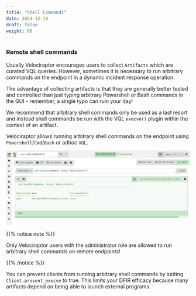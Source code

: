 ```yaml
---
title: "Shell Commands"
date: 2024-12-19
draft: false
weight: 60
---
```


### Remote shell commands

Usually Velociraptor encourages users to collect `Artifacts` which are
curated VQL queries. However, sometimes it is necessary to run
arbitrary commands on the endpoint in a dynamic incident response
operation.

The advantage of collecting artifacts is that they are generally better tested and controlled than just typing arbitrary Powershell or Bash commands in the GUI - remember, a single typo can ruin your day!

We recommend that arbitrary shell commands only be used as a last
resort and instead shell commands be run with the VQL `execve()`
plugin within the context of an artifact.

Velociraptor allows running arbitrary shell commands on the endpoint
using `Powershell`/`Cmd`/`Bash` or adhoc `VQL`.

![Shell command](shell_commands.png)

{{% notice note %}}

Only Velociraptor users with the administrator role are allowed to run
arbitrary shell commands on remote endpoints!

{{% /notice %}}

You can prevent clients from running arbitrary shell commands
by setting `Client.prevent_execve` to true. This limits your DFIR
efficacy because many artifacts depend on being able to launch
external programs.
